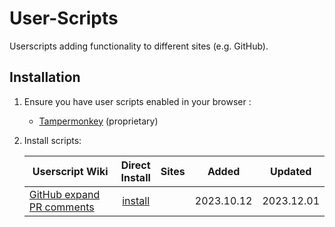 # User-Scripts

Userscripts adding functionality to different sites (e.g. GitHub).

## Installation

1. Ensure you have user scripts enabled in your browser :

	* [Tampermonkey](https://www.tampermonkey.net/) (proprietary)

2. Install scripts:

	| Userscript Wiki                        | Direct<br>Install | Sites                 | Added      | Updated    |
	|----------------------------------------|:------------------:|:-------------------------:|:----------:|:----------:|
	| [GitHub expand PR comments][exp-wiki]  | [install][exp-raw] |  | 2023.10.12 | 2023.12.01 |

[exp-wiki]: https://github.com/ze0n/user-scripts/wiki/github/Github-expand-pr-comments
[exp-raw]: https://raw.githubusercontent.com/ze0n/user-scripts/master/github/github-expand-pr-comments.user.js
